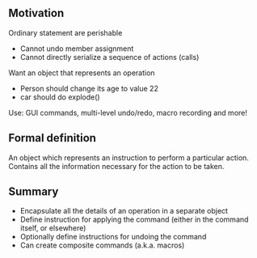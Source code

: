 ## Motivation

Ordinary statement are perishable

- Cannot undo member assignment
- Cannot directly serialize a sequence of actions (calls)

Want an object that represents an operation

- Person should change its age to value 22
- car should do explode()

Use: GUI commands, multi-level undo/redo, macro recording and more!

## Formal definition

An object which represents an instruction to perform a particular action. Contains all the information necessary for the action to be taken.

## Summary

- Encapsulate all the details of an operation in a separate object
- Define instruction for applying the command (either in the command itself, or elsewhere)
- Optionally define instructions for undoing the command
- Can create composite commands (a.k.a. macros)
